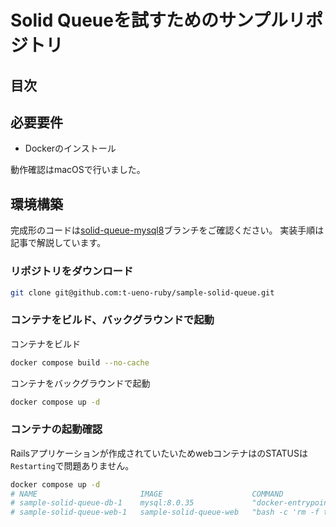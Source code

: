 # Solid Queueを試すためのサンプルリポジトリ


## 目次


## 必要要件

- Dockerのインストール

動作確認はmacOSで行いました。


## 環境構築

完成形のコードは[solid-queue-mysql8](https://github.com/t-ueno-ruby/sample-solid-queue/tree/solid-queue-mysql8)ブランチをご確認ください。
実装手順は記事で解説しています。


### リポジトリをダウンロード

~~~bash
git clone git@github.com:t-ueno-ruby/sample-solid-queue.git
~~~


### コンテナをビルド、バックグラウンドで起動

コンテナをビルド

~~~bash
docker compose build --no-cache
~~~

コンテナをバックグラウンドで起動

~~~bash
docker compose up -d
~~~


### コンテナの起動確認

Railsアプリケーションが作成されていたいためwebコンテナはのSTATUSは`Restarting`で問題ありません。

~~~bash
docker compose up -d
# NAME                       IMAGE                    COMMAND                   SERVICE   CREATED          STATUS                         PORTS
# sample-solid-queue-db-1    mysql:8.0.35             "docker-entrypoint.s…"   db        18 seconds ago   Up 18 seconds                  0.0.0.0:3306->3306/tcp, 33060/tcp
# sample-solid-queue-web-1   sample-solid-queue-web   "bash -c 'rm -f tmp/…"   web       18 seconds ago   Restarting (0) 2 seconds ago
~~~
